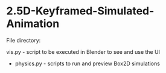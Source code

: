 # 2.5D-Keyframed-Simulated-Animation

File directory:

vis.py - script to be executed in Blender to see and use the UI

* physics.py - scripts to run and preview Box2D simulations
